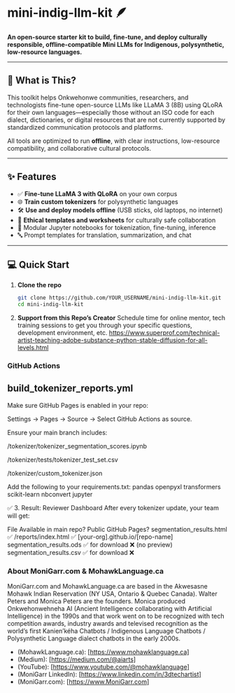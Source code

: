 # mini-indig-llm-kit 🪶

**An open-source starter kit to build, fine-tune, and deploy culturally responsible, offline-compatible Mini LLMs for Indigenous, polysynthetic, low-resource languages.**

---

## 🧠 What is This?

This toolkit helps Onkwehonwe communities, researchers, and technologists fine-tune open-source LLMs like LLaMA 3 (8B) using QLoRA for their own languages—especially those without an ISO code for each dialect, dictionaries, or digital resources that are not currently supported by standardized communication protocols and platforms.

All tools are optimized to run **offline**, with clear instructions, low-resource compatibility, and collaborative cultural protocols.

---

## ✨ Features

- ✅ **Fine-tune LLaMA 3 with QLoRA** on your own corpus
- 🌐 **Train custom tokenizers** for polysynthetic languages
- 🛠️ **Use and deploy models offline** (USB sticks, old laptops, no internet)
- 📄 **Ethical templates and worksheets** for culturally safe collaboration
- 🧩 Modular Jupyter notebooks for tokenization, fine-tuning, inference
- 🔤 Prompt templates for translation, summarization, and chat

---

## 💻 Quick Start

1. **Clone the repo**  
   ```bash
   git clone https://github.com/YOUR_USERNAME/mini-indig-llm-kit.git
   cd mini-indig-llm-kit

2. **Support from this Repo’s Creator**
Schedule time for online mentor, tech training sessions to get you through your specific questions, development environment, etc. https://www.superprof.com/technical-artist-teaching-adobe-substance-python-stable-diffusion-for-all-levels.html

### GitHub Actions

## build_tokenizer_reports.yml
Make sure GitHub Pages is enabled in your repo:

Settings → Pages → Source → Select GitHub Actions as source.

Ensure your main branch includes:

/tokenizer/tokenizer_segmentation_scores.ipynb

/tokenizer/tests/tokenizer_test_set.csv

/tokenizer/custom_tokenizer.json

Add the following to your requirements.txt:
pandas
openpyxl
transformers
scikit-learn
nbconvert
jupyter

✅ 3. Result: Reviewer Dashboard
After every tokenizer update, your team will get:

File	                     Available in main repo?	         Public GitHub Pages?
segmentation_results.html	✅ /reports/index.html	         ✅ [your-org].github.io/[repo-name]
segmentation_results.ods	✅ for download	                  ❌ (no preview)
segmentation_results.csv	✅ for download	                  ❌


### About MoniGarr.com & MohawkLanguage.ca
MoniGarr.com and MohawkLanguage.ca are based in the Akwesasne Mohawk Indian Reservation (NY USA, Ontario & Quebec Canada). Walter Peters and Monica Peters are the founders.  Monica produced Onkwehonwehneha AI (Ancient Intelligence collaborating with Artificial Intelligence) in the 1990s and that work went on to be recognized with tech competition awards, industry awards and televised recognition as the world’s first Kanien’kéha Chatbots / Indigenous Language Chatbots / Polysynthetic Language dialect chatbots in the early 2000s. 

* (MohawkLanguage.ca): [https://www.mohawklanguage.ca]
* (Medium): [https://medium.com/@aiarts]
* (YouTube): [https://www.youtube.com/@mohawklanguage]
* (MoniGarr LinkedIn): [https://www.linkedin.com/in/3dtechartist]
* (MoniGarr.com): [https://www.MoniGarr.com]


